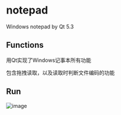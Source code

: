 # notepad
Windows notepad by Qt 5.3

## Functions

用Qt实现了Windows记事本所有功能

包含拖拽读取，以及读取时判断文件编码的功能

## Run

![image](https://wx2.sinaimg.cn/large/881f8721ly1fsj55likd6j20jx0idwi6.jpg)
